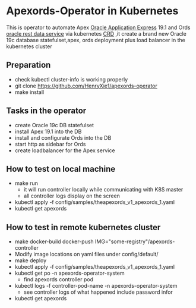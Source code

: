 # Apexords-Operator in Kubernetes
This is operator to automate Apex [Oracle Application Express](https://apex.oracle.com) 19.1 and Ords [oracle rest data service](https://www.oracle.com/tools/technologies/faq-rest-data-services.html) via kubernetes [CRD](https://kubernetes.io/docs/concepts/extend-kubernetes/api-extension/custom-resources/) ,it create a brand new Oracle 19c database statefulset,apex, ords  deployment plus load balancer in the kubernetes cluster

## Preparation
* check kubectl cluster-info  is working properly 
* git clone https://github.com/HenryXie1/apexords-operator
* make install
## Tasks in the operator
* create Oracle 19c DB statefulset
* install Apex 19.1 into the DB
* install and configurate Ords into the DB
* start http as sidebar for Ords
* create loadbalancer for the Apex service 
## How to test on local machine
* make run   
  * it will run controller locally while communicating with K8S master
  * all controller logs display on the screen
* kubectl apply -f config/samples/theapexords_v1_apexords_1.yaml
* kubectl get apexords

## How to test in remote kubernetes cluster
* make docker-build docker-push IMG="some-registry"/apexords-controller  
* Modify image locations on yaml files under config/default/
* make deploy
* kubectl apply -f config/samples/theapexords_v1_apexords_1.yaml
* kubectl get po -n apexords-operator-system
  * find apexords controller pod 
* kubectl logs -f controller-pod-name  -n apexords-operator-system
  * see controller logs of what happened include password infor
* kubectl get apexords
